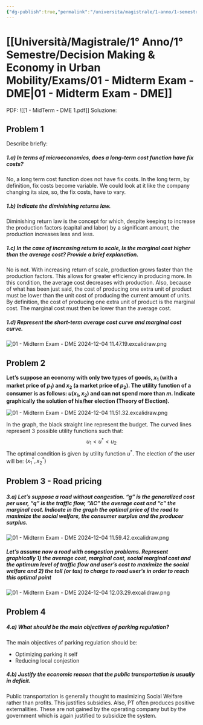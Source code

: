 ```yaml
---
{"dg-publish":true,"permalink":"/universita/magistrale/1-anno/1-semestre/decision-making-and-economy-in-urban-mobility/exams/01-midterm-exam-dme/","tags":["UNI"]}
---
```



# [[Università/Magistrale/1° Anno/1° Semestre/Decision Making & Economy in Urban Mobility/Exams/01 - Midterm Exam - DME\|01 - Midterm Exam - DME]]

PDF: ![[1 - MidTerm - DME 1.pdf]]
Soluzione:
## Problem 1

Describe briefly:
##### 1.a) In terms of microeconomics, does a long-term cost function have fix costs?

No, a long term cost function does not have fix costs. In the long term, by definition, fix costs become variable. We could look at it like the company changing its size, so, the fix costs, have to vary.

##### 1.b) Indicate the diminishing returns law.

Diminishing return law is the concept for which, despite keeping to increase the production factors (capital and labor) by a significant amount, the production increases less and less.

##### 1.c) In the case of increasing return to scale, Is the marginal cost higher than the average cost? Provide a brief explanation.

No is not. With increasing return of scale, production grows faster than the production factors. This allows for greater efficiency in producing more. In this condition, the average cost decreases with production. Also, because of what has been just said, the cost of producing one extra unit of product must be lower than the unit cost of producing the current amount of units. By definition, the cost of producing one extra unit of product is the marginal cost. The marginal cost must then be lower than the average cost.

##### 1.d) Represent the short-term average cost curve and marginal cost curve.

![01 - Midterm Exam - DME 2024-12-04 11.47.19.excalidraw.png](/img/user/Universit%C3%A0/Magistrale/1%C2%B0%20Anno/1%C2%B0%20Semestre/Decision%20Making%20&%20Economy%20in%20Urban%20Mobility/Exams/Allegati/01%20-%20Midterm%20Exam%20-%20DME%202024-12-04%2011.47.19.excalidraw.png)



## Problem 2

**Let’s suppose an economy with only two types of goods, $x_{1}$ (with a market price of $p_{1}$) and $x_{2}$ (a market price of $p_{2}$). The utility function of a consumer is as follows: $u(x_{1}, x_{2})$ and can not spend more than $m$. Indicate graphically the solution of his/her election (Theory of Election).**

![01 - Midterm Exam - DME 2024-12-04 11.51.32.excalidraw.png](/img/user/Universit%C3%A0/Magistrale/1%C2%B0%20Anno/1%C2%B0%20Semestre/Decision%20Making%20&%20Economy%20in%20Urban%20Mobility/Exams/Allegati/01%20-%20Midterm%20Exam%20-%20DME%202024-12-04%2011.51.32.excalidraw.png)


In the graph, the black straight line represent the budget. The curved lines represent 3 possible utility functions such that:
$$
u_{1} < u^{*} < u_{2}
$$
The optimal condition is given by utility function $u^{*}$. The election of the user will be: $(x_{1}^{*}, x_{2}^{*})$


## Problem 3 - Road pricing

##### 3.a) Let’s suppose a road without congestion. “g” is the generalized cost per user, “q” is the traffic flow, “AC” the average cost and “c” the marginal cost. Indicate in the graph the optimal price of the road to maximize the social welfare, the consumer surplus and the producer surplus.

![01 - Midterm Exam - DME 2024-12-04 11.59.42.excalidraw.png](/img/user/Universit%C3%A0/Magistrale/1%C2%B0%20Anno/1%C2%B0%20Semestre/Decision%20Making%20&%20Economy%20in%20Urban%20Mobility/Exams/Allegati/01%20-%20Midterm%20Exam%20-%20DME%202024-12-04%2011.59.42.excalidraw.png)


##### Let’s assume now a road with congestion problems. Represent graphically 1) the average cost, marginal cost, social marginal cost and the optimum level of traffic flow and user’s cost to maximize the social welfare and 2) the toll (or tax) to charge to road user’s in order to reach this optimal point

![01 - Midterm Exam - DME 2024-12-04 12.03.29.excalidraw.png](/img/user/Universit%C3%A0/Magistrale/1%C2%B0%20Anno/1%C2%B0%20Semestre/Decision%20Making%20&%20Economy%20in%20Urban%20Mobility/Exams/Allegati/01%20-%20Midterm%20Exam%20-%20DME%202024-12-04%2012.03.29.excalidraw.png)



## Problem 4

##### 4.a) What should be the main objectives of parking regulation?


The main objectives of parking regulation should be:
- Optimizing parking it self
- Reducing local conjestion

##### 4.b) Justify the economic reason that the public transportation is usually in deficit.

Public transportation is generally thought to maximizing Social Welfare rather than profits. This justifies subsidies. Also, PT often produces positive externalities. These are not gained by the operating company but by the government which is again justified to subsidize the system.
